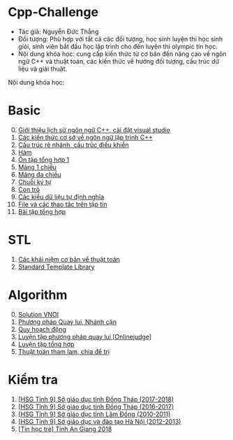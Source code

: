 ﻿# Cpp-Challenge
- Tác giả: Nguyễn Đức Thắng
- Đối tượng: Phù hợp với tất cả các đối tượng, học sinh luyện thi học sinh giỏi, sinh viên bắt đầu học lập trình cho đến luyện thi olympic tin học.
- Nội dung khóa học: cung cấp kiến thức từ cơ bản đến nâng cao về ngôn ngữ C++ và thuật toán, các kiến thức về hướng đối tượng, cấu trúc dữ liệu và giải thuật.

Nội dung khóa học:
# Basic
0. <a href ="./Basic/0">Giới thiệu lịch sử ngôn ngữ C++, cài đặt visual studio<a/><br/>
1. <a href ="./Basic/1">Các kiến thức cơ sở về ngôn ngữ lập trình C++<a/><br/>
2. <a href ="./Basic/2">Cấu trúc rẽ nhánh, cấu trúc điều khiển<a/><br/>
3. <a href ="./Basic/3">Hàm<a/><br/>
4. <a href ="./Basic/4">Ôn tập tổng hợp 1<a/><br/>
5. <a href ="./Basic/5">Mảng 1 chiều<a/><br/>
6. <a href ="./Basic/6">Mảng đa chiều</a><br/>
7. <a href ="./Basic/7">Chuỗi ký tự</a><br/>
8. <a href ="./Basic/8">Con trỏ </a><br/>
9. <a href ="./Basic/9">Các kiểu dữ liệu tự định nghĩa </a><br/>
10. <a href ="./Basic/10">File và các thao tác trên tập tin</a><br/>
11. <a href ="./Basic/11">Bài tập tổng hợp </a><br/>
# STL
1. <a href="./STL/1">Các khái niệm cơ bản về thuật toán</a><br/>
2. <a href="./STL/2">Standard Template Library</a><br/>
# Algorithm
0. <a href="./VNOI/">Solution VNOI</a><br/>
1. <a href="./Algorithm/1">Phương pháp Quay lui, Nhánh cận</a><br/>
2. <a href="./Algorithm/2">Quy hoạch động</a><br/>
3. <a href="./Algorithm/3">Luyện tập phương pháp quay lui [Onlinejudge]</a><br/>
4. <a href="./Algorithm/4">Luyện tập tổng hợp</a><br/>
5. <a href="./Algorithm/5">Thuật toán tham lam, chia để trị</a><br/>
# Kiểm tra
1. <a href="./Exam/001">[HSG Tỉnh 9] Sở giáo dục tỉnh Đồng Tháp (2017-2018)</a><br/>
2. <a href="./Exam/002">[HSG Tỉnh 9] Sở giáo dục tỉnh Đồng Tháp (2016-2017)</a><br/>
3. <a href="./Exam/003">[HSG Tỉnh 9] Sở giáo dục tỉnh Lâm Đồng (2010-2011)</a><br/>
4. <a href="./Exam/004">[HSG Tỉnh 9] Sở giáo dục và đào tạo Hà Nội (2012-2013)</a><br/>
5. <a href="./Exam/005">[Tin học trẻ] Tỉnh An Giang 2018</a><br/>
